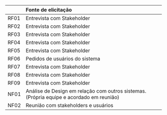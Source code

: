 

|  | Fonte de elicitação |
| :---- | :---- |
| RF01 | Entrevista com Stakeholder |
| RF02 | Entrevista com Stakeholder |
| RF03 | Entrevista com Stakeholder |
| RF04 | Entrevista com Stakeholder |
| RF05 | Entrevista com Stakeholder |
| RF06 | Pedidos de usuários do sistema  |
| RF07 | Entrevista com Stakeholder |
| RF08 | Entrevista com Stakeholder |
| RF09 | Entrevista com Stakeholder |
| NF01 | Análise de Design em relação com outros sistemas. (Própria equipe e acordado em reunião) |
| NF02 | Reunião com stakeholders e usuários |

